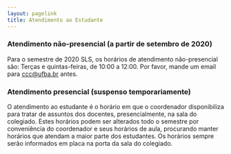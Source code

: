 ```yaml
---
layout: pagelink
title: Atendimento ao Estudante
---
```


### Atendimento não-presencial (a partir de setembro de 2020)

Para o semestre de 2020 SLS, os horários de atendimento não-presencial são: Terças e quintas-feiras, de 10:00 a 12:00. Por favor, mande um email para ccc@ufba.br antes.

### Atendimento presencial (suspenso temporariamente)

O atendimento ao estudante é o horário em que o coordenador disponibiliza para tratar de assuntos dos docentes, presencialmente, na sala do colegiado. Estes horários podem ser alterados todo o semestre por conveniência do coordenador e seus horários de aula, procurando manter horários que atendam a maior parte dos estudantes. 
Os horários sempre serão informados em placa na porta da sala do colegiado.


